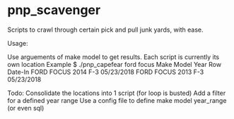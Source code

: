 # pnp_scavenger
Scripts to crawl through certain pick and pull junk yards, with ease.

Usage:

Use arguements of make model to get results. Each script is currently its own location
  Example
    $ ./pnp_capefear ford focus
              Make      Model Year    Row     Date-In
              FORD      FOCUS 2014    F-3  05/23/2018
              FORD      FOCUS 2013    F-3  05/23/2018

Todo:
  Consolidate the locations into 1 script (for loop is busted)
  Add a filter for a defined year range
  Use a config file to define make model year_range (or even sql)

